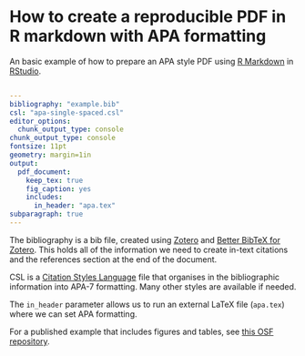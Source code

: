 # How to create a reproducible PDF in R markdown with APA formatting

An basic example of how to prepare an APA style PDF using <a href="https://rmarkdown.rstudio.com/">R Markdown</a> in <a href="https://rstudio.com/">RStudio</a>.


``` YAML

---
bibliography: "example.bib"
csl: "apa-single-spaced.csl"
editor_options:
  chunk_output_type: console
chunk_output_type: console
fontsize: 11pt
geometry: margin=1in
output:
  pdf_document:
    keep_tex: true
    fig_caption: yes
    includes:
      in_header: "apa.tex"
subparagraph: true 
---

```

The bibliography is a bib file, created using <a href="https://www.zotero.org/">Zotero</a> and <a href="https://github.com/retorquere/zotero-better-bibtex">Better BibTeX for Zotero</a>. This holds all of the information we need to create in-text citations and the references section at the end of the document.

CSL is a  <a href="https://github.com/citation-style-language/styles">Citation Styles Language</a> file that organises in the bibliographic information into APA-7 formatting. Many other styles are available if needed.

The `in_header` parameter allows us to run an external LaTeX file (`apa.tex`) where we can set APA formatting. 

For a published example that includes figures and tables, see <a href="https://osf.io/mjv73/">this OSF repository</a>.
